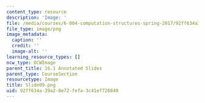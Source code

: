 ```yaml
---
content_type: resource
description: 'Image: '
file: /media/courses/6-004-computation-structures-spring-2017/92ff634a39a20e72fefa3c41ef726849_Slide09.png
file_type: image/png
image_metadata:
  caption: ''
  credit: ''
  image-alt: ''
learning_resource_types: []
ocw_type: OCWImage
parent_title: 16.1 Annotated Slides
parent_type: CourseSection
resourcetype: Image
title: Slide09.png
uid: 92ff634a-39a2-0e72-fefa-3c41ef726849
---
```

